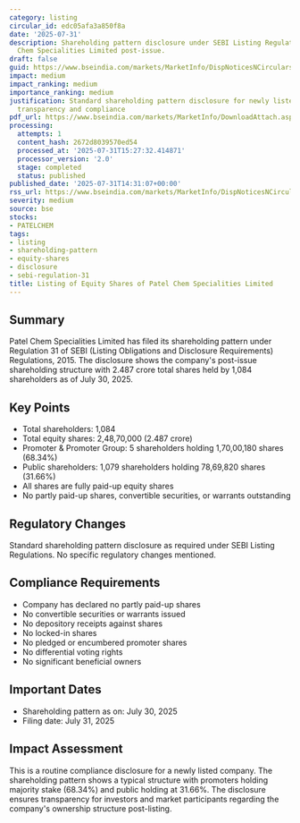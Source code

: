 ```yaml
---
category: listing
circular_id: edc05afa3a850f8a
date: '2025-07-31'
description: Shareholding pattern disclosure under SEBI Listing Regulations for Patel
  Chem Specialities Limited post-issue.
draft: false
guid: https://www.bseindia.com/markets/MarketInfo/DispNoticesNCirculars.aspx?Noticeid={57BB3A35-CA40-429E-92F5-5EF31EB9F757}&noticeno=20250731-44&dt=07/31/2025&icount=44&totcount=57&flag=0
impact: medium
impact_ranking: medium
importance_ranking: medium
justification: Standard shareholding pattern disclosure for newly listed company affecting
  transparency and compliance
pdf_url: https://www.bseindia.com/markets/MarketInfo/DownloadAttach.aspx?id=20250731-44&attachedId=5d4da620-9a33-4053-bfdf-655576d83865
processing:
  attempts: 1
  content_hash: 2672d8039570ed54
  processed_at: '2025-07-31T15:27:32.414871'
  processor_version: '2.0'
  stage: completed
  status: published
published_date: '2025-07-31T14:31:07+00:00'
rss_url: https://www.bseindia.com/markets/MarketInfo/DispNoticesNCirculars.aspx?Noticeid={57BB3A35-CA40-429E-92F5-5EF31EB9F757}&noticeno=20250731-44&dt=07/31/2025&icount=44&totcount=57&flag=0
severity: medium
source: bse
stocks:
- PATELCHEM
tags:
- listing
- shareholding-pattern
- equity-shares
- disclosure
- sebi-regulation-31
title: Listing of Equity Shares of Patel Chem Specialities Limited
---
```


## Summary

Patel Chem Specialities Limited has filed its shareholding pattern under Regulation 31 of SEBI (Listing Obligations and Disclosure Requirements) Regulations, 2015. The disclosure shows the company's post-issue shareholding structure with 2.487 crore total shares held by 1,084 shareholders as of July 30, 2025.

## Key Points

- Total shareholders: 1,084
- Total equity shares: 2,48,70,000 (2.487 crore)
- Promoter & Promoter Group: 5 shareholders holding 1,70,00,180 shares (68.34%)
- Public shareholders: 1,079 shareholders holding 78,69,820 shares (31.66%)
- All shares are fully paid-up equity shares
- No partly paid-up shares, convertible securities, or warrants outstanding

## Regulatory Changes

Standard shareholding pattern disclosure as required under SEBI Listing Regulations. No specific regulatory changes mentioned.

## Compliance Requirements

- Company has declared no partly paid-up shares
- No convertible securities or warrants issued
- No depository receipts against shares
- No locked-in shares
- No pledged or encumbered promoter shares
- No differential voting rights
- No significant beneficial owners

## Important Dates

- Shareholding pattern as on: July 30, 2025
- Filing date: July 31, 2025

## Impact Assessment

This is a routine compliance disclosure for a newly listed company. The shareholding pattern shows a typical structure with promoters holding majority stake (68.34%) and public holding at 31.66%. The disclosure ensures transparency for investors and market participants regarding the company's ownership structure post-listing.